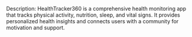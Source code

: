 Description: HealthTracker360 is a comprehensive health monitoring app that tracks physical activity, nutrition, sleep, and vital signs. It provides personalized health insights and connects users with a community for motivation and support.